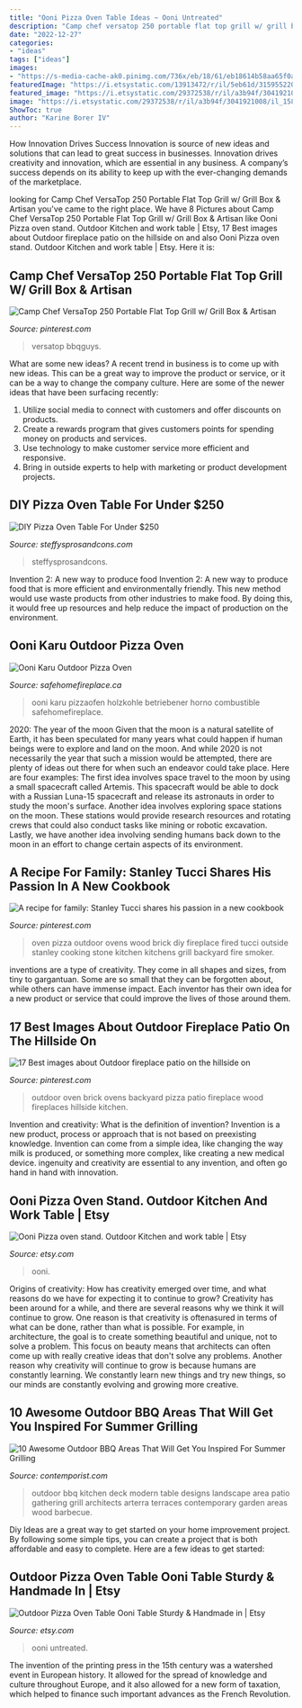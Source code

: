 ```yaml
---
title: "Ooni Pizza Oven Table Ideas ~ Ooni Untreated"
description: "Camp chef versatop 250 portable flat top grill w/ grill box &amp; artisan"
date: "2022-12-27"
categories:
- "ideas"
tags: ["ideas"]
images:
- "https://s-media-cache-ak0.pinimg.com/736x/eb/18/61/eb18614b58aa65f0a3c1767153ec61ee.jpg"
featuredImage: "https://i.etsystatic.com/13913472/r/il/5eb61d/3159552204/il_fullxfull.3159552204_pnid.jpg"
featured_image: "https://i.etsystatic.com/29372538/r/il/a3b94f/3041921008/il_1588xN.3041921008_3lqo.jpg"
image: "https://i.etsystatic.com/29372538/r/il/a3b94f/3041921008/il_1588xN.3041921008_3lqo.jpg"
ShowToc: true
author: "Karine Borer IV"
---
```



How Innovation Drives Success
Innovation is source of new ideas and solutions that can lead to great success in businesses. Innovation drives creativity and innovation, which are essential in any business. A company’s success depends on its ability to keep up with the ever-changing demands of the marketplace.

	

		
looking for Camp Chef VersaTop 250 Portable Flat Top Grill w/ Grill Box &amp; Artisan you've came to the right place. We have 8 Pictures about Camp Chef VersaTop 250 Portable Flat Top Grill w/ Grill Box &amp; Artisan like Ooni Pizza oven stand. Outdoor Kitchen and work table | Etsy, 17 Best images about Outdoor fireplace patio on the hillside on and also Ooni Pizza oven stand. Outdoor Kitchen and work table | Etsy. Here it is:
		
    
## Camp Chef VersaTop 250 Portable Flat Top Grill W/ Grill Box &amp; Artisan

<img loading=lazy src="https://i.pinimg.com/736x/52/f4/d0/52f4d0077e8a169673ecd61547dd361b.jpg" onerror="this.onerror=null;this.src='https://tse4.mm.bing.net/th?id=OIP.d22Y2T822SiMbbp_0RwtkQHaHa&amp;pid=15.1';" alt="Camp Chef VersaTop 250 Portable Flat Top Grill w/ Grill Box &amp; Artisan">

_Source: pinterest.com_

>versatop bbqguys. 

	

What are some new ideas?
A recent trend in business is to come up with new ideas. This can be a great way to improve the product or service, or it can be a way to change the company culture. Here are some of the newer ideas that have been surfacing recently: 
1. Utilize social media to connect with customers and offer discounts on products.
2. Create a rewards program that gives customers points for spending money on products and services. 
3. Use technology to make customer service more efficient and responsive. 
4. Bring in outside experts to help with marketing or product development projects.

    
## DIY Pizza Oven Table For Under $250

<img loading=lazy src="https://steffysprosandcons.com/wp-content/uploads/2020/09/IMG_9439.jpg" onerror="this.onerror=null;this.src='https://tse2.mm.bing.net/th?id=OIP.Sw0yDgCZyOFZMJytATvK7QHaLH&amp;pid=15.1';" alt="DIY Pizza Oven Table For Under $250">

_Source: steffysprosandcons.com_

>steffysprosandcons. 

	

Invention 2: A new way to produce food
Invention 2: A new way to produce food that is more efficient and environmentally friendly. This new method would use waste products from other industries to make food. By doing this, it would free up resources and help reduce the impact of production on the environment.

    
## Ooni Karu Outdoor Pizza Oven

<img loading=lazy src="https://www.safehomefireplace.ca/wp-content/uploads/2020/05/15.-Ooni-Karu-Lifestyle-Building-Fire-4-scaled.jpg" onerror="this.onerror=null;this.src='https://tse4.mm.bing.net/th?id=OIP.71_dnov5Yoz2B4Ya15P-8AHaLG&amp;pid=15.1';" alt="Ooni Karu Outdoor Pizza Oven">

_Source: safehomefireplace.ca_

>ooni karu pizzaofen holzkohle betriebener horno combustible safehomefireplace. 

	

2020: The year of the moon
Given that the moon is a natural satellite of Earth, it has been speculated for many years what could happen if human beings were to explore and land on the moon. And while 2020 is not necessarily the year that such a mission would be attempted, there are plenty of ideas out there for when such an endeavor could take place. Here are four examples: 
The first idea involves space travel to the moon by using a small spacecraft called Artemis. This spacecraft would be able to dock with a Russian Luna-15 spacecraft and release its astronauts in order to study the moon's surface. 
Another idea involves exploring space stations on the moon. These stations would provide research resources and rotating crews that could also conduct tasks like mining or robotic excavation. 
Lastly, we have another idea involving sending humans back down to the moon in an effort to change certain aspects of its environment.

    
## A Recipe For Family: Stanley Tucci Shares His Passion In A New Cookbook

<img loading=lazy src="https://i.pinimg.com/originals/a5/4d/f1/a54df1e342066205163173824a95537b.jpg" onerror="this.onerror=null;this.src='https://tse2.mm.bing.net/th?id=OIP.KfS_StPgc45bFKaH1ofEXwAAAA&amp;pid=15.1';" alt="A recipe for family: Stanley Tucci shares his passion in a new cookbook">

_Source: pinterest.com_

>oven pizza outdoor ovens wood brick diy fireplace fired tucci outside stanley cooking stone kitchen kitchens grill backyard fire smoker. 

	

inventions are a type of creativity. They come in all shapes and sizes, from tiny to gargantuan. Some are so small that they can be forgotten about, while others can have immense impact. Each inventor has their own idea for a new product or service that could improve the lives of those around them.

    
## 17 Best Images About Outdoor Fireplace Patio On The Hillside On

<img loading=lazy src="https://s-media-cache-ak0.pinimg.com/736x/eb/18/61/eb18614b58aa65f0a3c1767153ec61ee.jpg" onerror="this.onerror=null;this.src='https://tse4.mm.bing.net/th?id=OIP.u4qbuwx0AjkNDT5QUTgAIgHaJ4&amp;pid=15.1';" alt="17 Best images about Outdoor fireplace patio on the hillside on">

_Source: pinterest.com_

>outdoor oven brick ovens backyard pizza patio fireplace wood fireplaces hillside kitchen. 

	

Invention and creativity: What is the definition of invention?
Invention is a new product, process or approach that is not based on preexisting knowledge. Invention can come from a simple idea, like changing the way milk is produced, or something more complex, like creating a new medical device. ingenuity and creativity are essential to any invention, and often go hand in hand with innovation.

    
## Ooni Pizza Oven Stand. Outdoor Kitchen And Work Table | Etsy

<img loading=lazy src="https://i.etsystatic.com/29372538/r/il/a3b94f/3041921008/il_1588xN.3041921008_3lqo.jpg" onerror="this.onerror=null;this.src='https://tse3.mm.bing.net/th?id=OIP.FKn2Honn8cq3rLYmwt6-OAHaJ3&amp;pid=15.1';" alt="Ooni Pizza oven stand. Outdoor Kitchen and work table | Etsy">

_Source: etsy.com_

>ooni. 

	

Origins of creativity: How has creativity emerged over time, and what reasons do we have for expecting it to continue to grow?
Creativity has been around for a while, and there are several reasons why we think it will continue to grow. One reason is that creativity is oftenasured in terms of what can be done, rather than what is possible. For example, in architecture, the goal is to create something beautiful and unique, not to solve a problem. This focus on beauty means that architects can often come up with really creative ideas that don't solve any problems. Another reason why creativity will continue to grow is because humans are constantly learning. We constantly learn new things and try new things, so our minds are constantly evolving and growing more creative.

    
## 10 Awesome Outdoor BBQ Areas That Will Get You Inspired For Summer Grilling

<img loading=lazy src="https://www.contemporist.com/wp-content/uploads/2016/05/outdoor-grills_240516_05-800x1018.jpg" onerror="this.onerror=null;this.src='https://tse2.mm.bing.net/th?id=OIP.ykcnpQe20-Mrg3Xk7Ig5SwHaJb&amp;pid=15.1';" alt="10 Awesome Outdoor BBQ Areas That Will Get You Inspired For Summer Grilling">

_Source: contemporist.com_

>outdoor bbq kitchen deck modern table designs landscape area patio gathering grill architects arterra terraces contemporary garden areas wood barbecue. 

	

Diy Ideas are a great way to get started on your home improvement project. By following some simple tips, you can create a project that is both affordable and easy to complete. Here are a few ideas to get started: 

    
## Outdoor Pizza Oven Table Ooni Table Sturdy &amp; Handmade In | Etsy

<img loading=lazy src="https://i.etsystatic.com/13913472/r/il/5eb61d/3159552204/il_fullxfull.3159552204_pnid.jpg" onerror="this.onerror=null;this.src='https://tse3.mm.bing.net/th?id=OIP.qm2raqoccrhUB_AG4ZlK3AHaHa&amp;pid=15.1';" alt="Outdoor Pizza Oven Table Ooni Table Sturdy &amp; Handmade in | Etsy">

_Source: etsy.com_

>ooni untreated. 

	

The invention of the printing press in the 15th century was a watershed event in European history. It allowed for the spread of knowledge and culture throughout Europe, and it also allowed for a new form of taxation, which helped to finance such important advances as the French Revolution.

